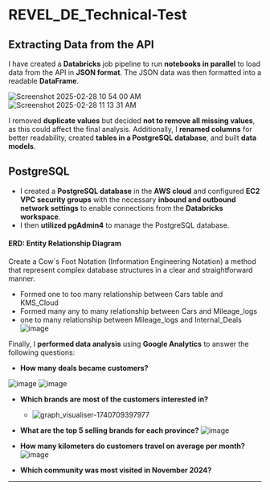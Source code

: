 # **REVEL_DE_Technical-Test**  

## **Extracting Data from the API**  

I have created a **Databricks** job pipeline to run **notebooks in parallel** to load data from the API in **JSON format**. The JSON data was then formatted into a readable **DataFrame**.  

![Screenshot 2025-02-28 10 54 00 AM](https://github.com/user-attachments/assets/280c5a5f-9ddf-4669-9161-bb4502ce76f8)
![Screenshot 2025-02-28 11 13 31 AM](https://github.com/user-attachments/assets/ec223fd0-621e-4f86-8dcd-170c4570f0fc)


I removed **duplicate values** but decided **not to remove all missing values**, as this could affect the final analysis. Additionally, I **renamed columns** for better readability, created **tables in a PostgreSQL database**, and built **data models**. 

## **PostgreSQL**  

- I created a **PostgreSQL database** in the **AWS cloud** and configured **EC2 VPC security groups** with the necessary **inbound and outbound network settings** to enable connections from the **Databricks workspace**.  
- I then **utilized pgAdmin4** to manage the PostgreSQL database.  

#### ERD: Entity Relationship Diagram

Create a Cow´s Foot Notation (Information Engineering Notation) a method that represent complex database structures in a clear and straightforward manner. 
- Formed one to too many relationship between Cars table and KMS_Cloud
- Formed many any to many relationship between Cars and Mileage_logs
- one to many relationship between Mileage_logs and Internal_Deals
![image](https://github.com/user-attachments/assets/35c18234-9774-466c-a8d0-87506c3bd6c4)

Finally, I **performed data analysis** using **Google Analytics** to answer the following questions:  
- **How many deals became customers?**

![image](https://github.com/user-attachments/assets/2ee3341b-34d1-46bd-9ee2-b73c7a29806e)
![image](https://github.com/user-attachments/assets/66dc8f8a-b86a-4ca6-a2ac-fc7bd7459221)


- **Which brands are most of the customers interested in?**
  - ![graph_visualiser-1740709397977](https://github.com/user-attachments/assets/a4424739-09d7-4dbd-a26f-ee8a0a46f24b) 
- **What are the top 5 selling brands for each province?**
  ![image](https://github.com/user-attachments/assets/f452f70b-aeac-4153-ad99-cfaf759e6908)

- **How many kilometers do customers travel on average per month?**
 ![image](https://github.com/user-attachments/assets/21f5d4d8-ec09-49f9-8813-ac4bf39b93d8)
- **Which community was most visited in November 2024?**  

---


  

